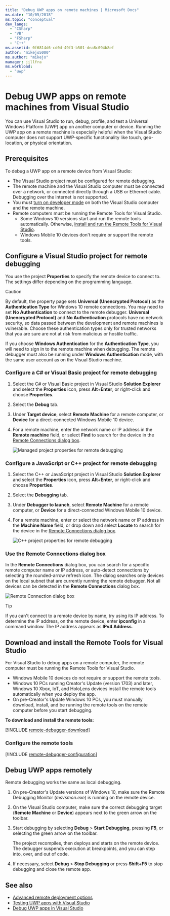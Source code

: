 ```yaml
---
title: "Debug UWP apps on remote machines | Microsoft Docs"
ms.date: "10/05/2018"
ms.topic: "conceptual"
dev_langs:
  - "CSharp"
  - "VB"
  - "FSharp"
  - "C++"
ms.assetid: 0f6814d6-cd0d-49f3-b501-dea8c094b8ef
author: "mikejo5000"
ms.author: "mikejo"
manager: jillfra
ms.workload:
  - "uwp"
---
```

# Debug UWP apps on remote machines from Visual Studio

You can use Visual Studio to run, debug, profile, and test a Universal Windows Platform (UWP) app on another computer or device. Running the UWP app on a remote machine is especially helpful when the Visual Studio computer does not support UWP-specific functionality like touch, geo-location, or physical orientation.

##  <a name="BKMK_Prerequisites"></a> Prerequisites

To debug a UWP app on a remote device from Visual Studio:

- The Visual Studio project must be configured for remote debugging.
- The remote machine and the Visual Studio computer must be connected over a network, or connected directly through a USB or Ethernet cable. Debugging over the internet is not supported.
- You must [turn on developer mode](/windows/uwp/get-started/enable-your-device-for-development) on both the Visual Studio computer and the remote machine.
- Remote computers must be running the Remote Tools for Visual Studio.
  - Some Windows 10 versions start and run the remote tools automatically. Otherwise, [install and run the Remote Tools for Visual Studio](#BKMK_download).
  - Windows Mobile 10 devices don't require or support the remote tools.

##  <a name="BKMK_ConnectVS"></a> Configure a Visual Studio project for remote debugging
<a name="BKMK_DirectConnect"></a>
You use the project **Properties** to specify the remote device to connect to. The settings differ depending on the programming language.

> [!CAUTION]
> By default, the property page sets **Universal (Unencrypted Protocol)** as the **Authentication Type** for Windows 10 remote connections. You may need to set **No Authentication** to connect to the remote debugger. **Universal (Unencrypted Protocol)** and **No Authentication** protocols have no network security, so data passed between the development and remote machines is vulnerable. Choose these authentication types only for trusted networks that you are sure are not at risk from malicious or hostile traffic.
>
>If you choose **Windows Authentication** for the **Authentication Type**, you will need to sign in to the remote machine when debugging. The remote debugger must also be running under **Windows Authentication** mode, with the same user account as on the Visual Studio machine.

###  <a name="BKMK_Choosing_the_remote_device_for_C__and_Visual_Basic_projects"></a> Configure a C# or Visual Basic project for remote debugging

1. Select the C# or Visual Basic project in Visual Studio **Solution Explorer** and select the **Properties** icon, press **Alt**+**Enter**, or right-click and choose **Properties**.

1.  Select the **Debug** tab.

1.  Under **Target device**, select **Remote Machine** for a remote computer, or **Device** for a direct-connected Windows Mobile 10 device.

1.  For a remote machine, enter the network name or IP address in the **Remote machine** field, or select **Find** to search for the device in the [Remote Connections dialog box](#remote-connections).

    ![Managed project properties for remote debugging](../debugger/media/vsrun_managed_projprop_remote.png "Managed Debug project properties")

###  <a name="BKMK_Choosing_the_remote_device_for_JavaScript_and_C___projects"></a> Configure a JavaScript or C++ project for remote debugging

1.  Select the C++ or JavaScript project in Visual Studio **Solution Explorer** and select the **Properties** icon, press **Alt**+**Enter**, or right-click and choose **Properties**.

1.  Select the **Debugging** tab.

3.  Under **Debugger to launch**, select **Remote Machine** for a remote computer, or **Device** for a direct-connected Windows Mobile 10 device.

1.  For a remote machine, enter or select the network name or IP address in the **Machine Name** field, or drop down and select **Locate** to search for the device in the [Remote Connections dialog box](#remote-connections).

    ![C++ project properties for remote debugging](../debugger/media/vsrun_cpp_projprop_remote.png "C++ Debugging project properties")

### <a name="remote-connections"></a> Use the Remote Connections dialog box

In the **Remote Connections** dialog box, you can search for a specific remote computer name or IP address, or auto-detect connections by selecting the rounded-arrow refresh icon. The dialog searches only devices on the local subnet that are currently running the remote debugger. Not all devices can be detected in the **Remote Connections** dialog box.

 ![Remote Connection dialog box](../debugger/media/vsrun_selectremotedebuggerdlg.png "Remote Connections dialog")

>[!TIP]
>If you can't connect to a remote device by name, try using its IP address. To determine the IP address, on the remote device, enter **ipconfig** in a command window. The IP address appears as **IPv4 Address**.

## <a name="BKMK_download"></a> Download and install the Remote Tools for Visual Studio

For Visual Studio to debug apps on a remote computer, the remote computer must be running the Remote Tools for Visual Studio.

- Windows Mobile 10 devices do not require or support the remote tools.
- Windows 10 PCs running Creator's Update (version 1703) and later, Windows 10 Xbox, IoT, and HoloLens devices install the remote tools automatically when you deploy the app.
- On pre-Creator's Update Windows 10 PCs, you must manually download, install, and be running the remote tools on the remote computer before you start debugging.

**To download and install the remote tools:**

[!INCLUDE [remote-debugger-download](../debugger/includes/remote-debugger-download.md)]

### <a name="BKMK_setup"></a> Configure the remote tools

[!INCLUDE [remote-debugger-configuration](../debugger/includes/remote-debugger-configuration.md)]

##  <a name="BKMK_RunRemoteDebug"></a> Debug UWP apps remotely

Remote debugging works the same as local debugging.

1. On pre-Creator's Update versions of Windows 10, make sure the Remote Debugging Monitor (*msvsmon.exe*) is running on the remote device.

1. On the Visual Studio computer, make sure the correct debugging target (**Remote Machine** or **Device**) appears next to the green arrow on the toolbar.

1. Start debugging by selecting **Debug** > **Start Debugging**, pressing **F5**, or selecting the green arrow on the toolbar.

   The project recompiles, then deploys and starts on the remote device. The debugger suspends execution at breakpoints, and you can step into, over, and out of code.

1. If necessary, select **Debug** > **Stop Debugging** or press **Shift**+**F5** to stop debugging and close the remote app.

## See also
- [Advanced remote deployment options](/windows/uwp/debug-test-perf/deploying-and-debugging-uwp-apps#advanced-remote-deployment-options)
- [Testing UWP apps with Visual Studio](/visualstudio/test/create-and-run-unit-tests-for-a-store-app-in-visual-studio/)
- [Debug UWP apps in Visual Studio](debugging-windows-store-and-windows-universal-apps.md)
